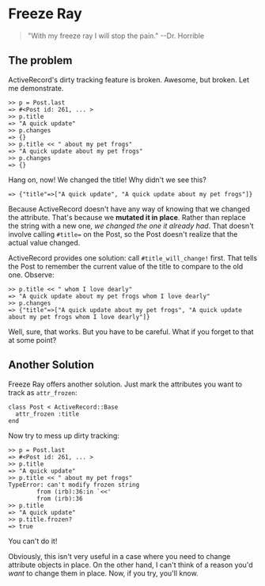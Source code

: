 Freeze Ray
==========

> "With my freeze ray I will stop the pain."  --Dr. Horrible

The problem
-----------

ActiveRecord's dirty tracking feature is broken.  Awesome, but broken.  Let me demonstrate.

    >> p = Post.last
    => #<Post id: 261, ... >
    >> p.title
    => "A quick update"
    >> p.changes
    => {}
    >> p.title << " about my pet frogs"
    => "A quick update about my pet frogs"
    >> p.changes
    => {}

Hang on, now!  We changed the title!  Why didn't we see this?

    => {"title"=>["A quick update", "A quick update about my pet frogs"]}

Because ActiveRecord doesn't have any way of knowing that we changed the attribute.  That's because we **mutated it in place**.  Rather than replace the string with a new one, *we changed the one it already had*.  That doesn't involve calling `#title=` on the Post, so the Post doesn't realize that the actual value changed.

ActiveRecord provides one solution: call `#title_will_change!` first.  That tells the Post to remember the current value of the title to compare to the old one.  Observe:

    >> p.title << " whom I love dearly"
    => "A quick update about my pet frogs whom I love dearly"
    >> p.changes
    => {"title"=>["A quick update about my pet frogs", "A quick update about my pet frogs whom I love dearly"]}

Well, sure, that works.  But you have to be careful.  What if you forget to that at some point?


Another Solution
----------------

Freeze Ray offers another solution.  Just mark the attributes you want to track as `attr_frozen`:

    class Post < ActiveRecord::Base
      attr_frozen :title
    end

Now try to mess up dirty tracking:

    >> p = Post.last
    => #<Post id: 261, ... >
    >> p.title
    => "A quick update"
    >> p.title << " about my pet frogs"
    TypeError: can't modify frozen string
            from (irb):36:in `<<'
            from (irb):36
    >> p.title
    => "A quick update"
    >> p.title.frozen?
    => true

You can't do it!

Obviously, this isn't very useful in a case where you need to change attribute objects in place.  On the other hand, I can't think of a reason you'd *want* to change them in place.  Now, if you try, you'll know.

